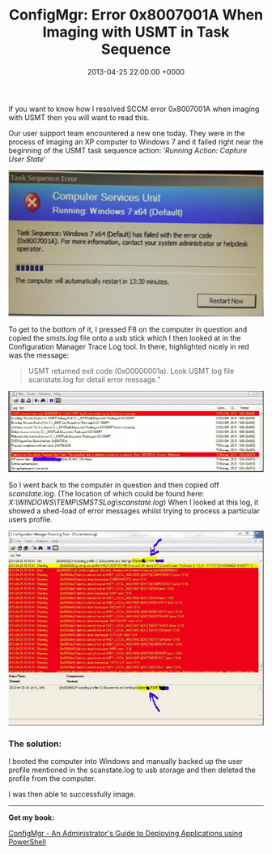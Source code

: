 ﻿---
layout: post
title:  "ConfigMgr: Error 0x8007001A When Imaging with USMT in Task Sequence"
date:   2013-04-25 22:00:00 +0000
categories: ConfigMgr
tags: [configmgr, usmt]
---

If you want to know how I resolved SCCM error 0x8007001A when imaging with USMT then you will want to read this.

Our user support team encountered a new one today.  They were in the process of imaging an XP computer to Windows 7 and it failed right near the beginning of the USMT task sequence action:  ‘*Running Action: Capture User State*‘

![S1](/assets/images/S1.JPG) 

To get to the bottom of it, I pressed F8 on the computer in question and copied the *smsts.log* file onto a usb stick which I then looked at in the Configuration Manager Trace Log tool.  In there, highlighted nicely in red was the message: 
> USMT returned exit code (0x00000001a).  Look USMT log file scanstate.log for detail error message.”

![s2](/assets/images/s2.JPG) 

So I went back to the computer in question and then copied off *scanstate.log*. (The location of which could be found here:  *X:\WINDOWS\TEMP\SMSTSLog\scanstate.log*)  When I looked at this log, it showed a shed-load of error messages whilst trying to process a particular users profile.

![s3](/assets/images/s3.JPG) 

### The solution:
I booted the computer into Windows and manually backed up the user profile mentioned in the scanstate.log to usb storage and then deleted the profile from the computer.

I was then able to successfully image.

---

**Get my book:**

[ConfigMgr - An Administrator's Guide to Deploying Applications using PowerShell](https://leanpub.com/configmgr-DeployUsingPS)